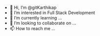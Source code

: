 - 👋 Hi, I’m @gitKarthikap
- 👀 I’m interested in Full Stack Development
- 🌱 I’m currently learning ...
- 💞️ I’m looking to collaborate on ...
- 📫 How to reach me ...

<!---
gitKarthikap/gitKarthikap is a ✨ special ✨ repository because its `README.md` (this file) appears on your GitHub profile.
You can click the Preview link to take a look at your changes.
--->
